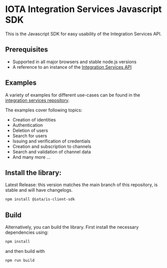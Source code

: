 # IOTA Integration Services Javascript SDK

This is the Javascript SDK for easy usability of the Integration Services API.

## Prerequisites

- Supported in all major browsers and stable node.js versions
- A reference to an instance of the [Integration Services API](https://github.com/iotaledger/integration-services)

## Examples
A variety of examples for different use-cases can be found in the [integration services repository](https://github.com/iotaledger/integration-services/tree/master/clients/client-sdk/examples#readme). 

The examples cover following topics:
- Creation of identities
- Authentication 
- Deletion of users
- Search for users
- Issuing and verification of credentials
- Creation and subscription to channels
- Search and validation of channel data
- And many more ...


## Install the library:

Latest Release: this version matches the main branch of this repository, is stable and will have changelogs.

```bash
npm install @iota/is-client-sdk
```

## Build

Alternatively, you can build the library.
First install the necessary dependencies using:

```bash
npm install
```

and then build with

```bash
npm run build
```
